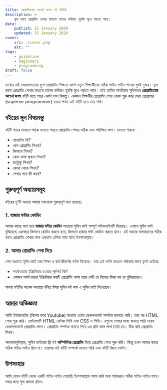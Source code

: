 ```yaml
---
title: প্রোগ্রামিংয়ের আশ্চর্য জগৎ বই রিভিউ
description: >-
    ভুল ভাবে প্রোগ্রামিং শেখার মাধ্যমে তাদের ভবিষ্যৎ হুমকি মুখে পড়তে পারে।
date:
    publish: 25 January 2020
    updated: 25 January 2020
cover:
    src: ./cover.png
    alt: ""
tags:
    - guideline
    - beginners
    - programming
draft: false
---
```


তথ্যের এই সহজলভ্যতার যুগে প্রোগ্রামিং শিক্ষতে আশা নতুন শিক্ষার্থীদের সঠিক গাইড লাইন পাওয়া খুবই দুস্কর। ভুল ভাবে প্রোগ্রামিং শেখার মাধ্যমে তাদের ভবিষ্যৎ হুমকি মুখে পড়তে পারে। তাই তামিম শাহরিয়ার সুবিনরের **প্রোগ্রামিংয়ের আশ্চর্য জগৎ** বইটি হতে পারে একটা ভাল বিকল্প। একজন শিক্ষর্থীর প্রোগ্রামিং শেখা থেকে শুরু করে সেরা প্রোগ্রামার (superior programmer) হওয়া পর্যন্ত এই বইটি হতে তার সঙ্গি।

## বইয়ের মূল বিষয়বস্তু

বইটি পড়ার মাধ্যমে পাঠক যানতে পারবে প্রোগ্রামিং শেখার সঠিক এবং পরিক্ষিত ধাপ। যানতে পারবে:

- প্রোগ্রামিং কি?
- কেন প্রোগ্রামিং শিখব?
- কিভাবে শিখব?
- কোন ভাষা প্রথমে শিখব?
- কতটুকু শিখব?
- কোথা থেকে শিখব?
- শেখার পরে কী করব?

## গুরুত্বপূর্ণ অধ্যায়সমূহ

বইয়ের দু'টি অধ্যায় আমার সবথেকে গুরুত্বপূর্ণ মনে হয়েছে:

### 1. হাজার ঘন্টার কোডিং

আমার কাছে মনে হয়ে **হাজার ঘন্টার কোডিং** অধ্যায়ে সুবিন ভাই সম্পূর্ণ গাইডলাইনটি দিয়েছে। এখানে সুবিন ভাই বুঝিয়েছে একবছর কিভাবে কোডিং করতে হবে, কিভাবে হাজার ঘন্টা কোডিং করতে হবে। এই অধ্যায় বাস্তবায়নের সঠিক ভাবে প্রোগ্রামিং শেখার পথে একধাপ এগিয়ে যায়া যাবে ইনশাআল্লাহ।

### 2. আমার প্রোগ্রামিং শেখা নিয়ে‌

শেষ অধ্যায়ে সুবিন ভাই তার শিক্ষা ও কর্ম জীবর্নের বর্ণনা দিয়েছে। তার এই বর্ণনা মাধ্যমে পরিস্কার ভাবে ফুটে ওঠেছে:

- সফটওয়্যার ইঞ্জিনিয়ার হওয়ার পূর্বশর্ত কি?
- একজন সফটওয়্যার ইঞ্জিনিয়ার কয়টি প্রোগ্রামিং ভাষা পারে সেটি যে বিবেচ্য বিষয় নয় তা বুঝিয়েছেন।

অবশ্য বইটির অনেক অধ্যায়ে র্বনিত বিষয় সুবিন ডট কম এ সুবিন ভাই লিখেছেন।

## আমার অভিজ্ঞতা

আমি ইন্টারনেটের (বিশেষ করে Youtube) মাধ্যমে ওয়েব ডেভলপমেন্ট সর্ম্পকে জানতে পারি। তার পর HTML শেখা শুরু করি। মোটামোটি HTML বেসিক শিখি এবং CSS ও শিখি। এগুলো শেখার মধ্যে যানতে পারি ওয়েব ডেভলপমেন্টে প্রোগ্রামিং লাগে। প্রোগ্রামিং সর্ম্পকে যানতে গিয়ে এর প্রতি ভাল লাগা তৈরি হয়। ঠিক করি প্রোগ্রামিং শিখব।

আলহামদুলিল্লাহ, সুবিন ভাইয়ের ফ্রি বই **কম্পিউটার প্রোগ্রামিং** দিয়ে প্রোগ্রামিং শেখা শুরু করি। কিন্তু তখন আমার কাছে সঠিক গাইড লাইন ছিল না। তারপর এই বইটি সম্পর্কে যানতে পারি এবং বইটি কিনে ফেলি।

## উপসংহার

আমি যেমন বইটি থেকে একটি গাইড লাইন পেয়েছি ইনশাআল্লাহ আসা করি অন্য পাঠকরাও সঠিক গাইড লাইন পাবে। সবার জন্য শুভ কামনা রইল।
